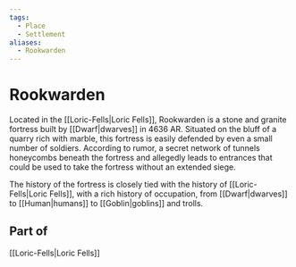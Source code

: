 ```yaml
---
tags:
  - Place
  - Settlement
aliases:
  - Rookwarden
---
```

# Rookwarden
Located in the [[Loric-Fells|Loric Fells]], Rookwarden is a stone and granite fortress built by [[Dwarf|dwarves]] in 4636 AR. Situated on the bluff of a quarry rich with marble, this fortress is easily defended by even a small number of soldiers. According to rumor, a secret network of tunnels honeycombs beneath the fortress and allegedly leads to entrances that could be used to take the fortress without an extended siege.

The history of the fortress is closely tied with the history of [[Loric-Fells|Loric Fells]], with a rich history of occupation, from [[Dwarf|dwarves]] to [[Human|humans]] to [[Goblin|goblins]] and trolls.

## Part of
[[Loric-Fells|Loric Fells]]